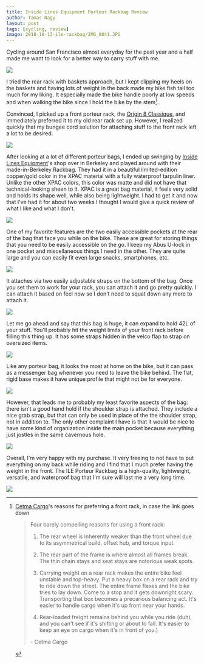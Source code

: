 ```yaml
---
title: Inside Lines Equipment Porteur Rackbag Review
author: Tamas Nagy
layout: post
tags: [cycling, review]
image: 2018-10-13-ile-rackbag/IMG_0841.JPG
---
```


Cycling around San Francisco almost everyday for the past year and a half made
me want to look for a better way to carry stuff with me.

![](/assets/images/2018-10-13-ile-rackbag/IMG_0842.JPG)

I tried the rear rack with baskets approach, but I kept clipping my heels on the
baskets and having lots of weight in the back made my bike fish tail too much
for my liking. It especially made the bike handle poorly at low speeds and when
walking the bike since I hold the bike by the stem[^1].

Convinced, I picked up a front porteur rack, the [Origin 8
Classique](https://www.amazon.com/Origin8-Classique-Cargo-Front-Rack/dp/B00B135SSE),
and immediately preferred it to my old rear rack set up. However, I realized
quickly that my bungee cord solution for attaching stuff to the front rack left
a lot to be desired.

![](/assets/images/2018-10-13-ile-rackbag/IMG_0836.JPG)

After looking at a lot of different porteur bags, I ended up swinging by [Inside
Lines Equipment](https://ilequipment.com/)'s shop over in Berkeley and played
around with their made-in-Berkeley Rackbag. They had it in a beautiful
limited-edition copper/gold color in the XPAC material with a fully waterproof
tarpulin liner. Unlike the other XPAC colors, this color was matte and did not
have that technical-looking sheen to it. XPAC is a great bag material, it feels
very solid and holds its shape well, while also being lightweight. I had to get
it and now that I've had it for about two weeks I thought I would give a quick
review of what I like and what I don't.

![](/assets/images/2018-10-13-ile-rackbag/IMG_0840.JPG)

One of my favorite features are the two easily accessible pockets at the rear of
the bag that face you while on the bike. These are great for storing things that
you need to be easily accessible on the go. I keep my Abus U-lock in one pocket
and miscellaneous things I need in the other. They are quite large and you can
easily fit even large snacks, smartphones, etc.

![](/assets/images/2018-10-13-ile-rackbag/IMG_0864.JPG)

It attaches via two easily adjustable straps on the bottom of the bag. Once you
set them to work for your rack, you can attach it and go pretty quickly. I can
attach it based on feel now so I don't need to squat down any more to attach it.

![](/assets/images/2018-10-13-ile-rackbag/IMG_0866.JPG)

Let me go ahead and say that this bag is huge, it can expand to hold 42L of your
stuff. You'll probably hit the weight limits of your front rack before filling
this thing up. It has some straps hidden in the velco flap to strap on oversized
items.

![](/assets/images/2018-10-13-ile-rackbag/IMG_0865.JPG)

Like any porteur bag, it looks the most at home on the bike, but it can pass as
a messenger bag whenever you need to leave the bike behind. The flat, rigid base
makes it have unique profile that might not be for everyone.

![](/assets/images/2018-10-13-ile-rackbag/IMG_0867.JPG)

However, that leads me to probably my least favorite aspects of the bag: there
isn't a good hand hold if the shoulder strap is attached. They include a nice
grab strap, but that can only be used in place of the the shoulder strap, not in
addition to. The only other complaint I have is that it would be nice to have
some kind of organization inside the main pocket because everything just jostles
in the same cavernous hole.

![](/assets/images/2018-10-13-ile-rackbag/IMG_0868.JPG)

Overall, I'm very happy with my purchase. It very freeing to not have to put
everything on my back while riding and I find that I much prefer having the
weight in the front. The ILE Porteur Rackbag is a high-quality, lightweight,
versatile, and waterproof bag that I'm sure will last me a very long time.


![](/assets/images/2018-10-13-ile-rackbag/IMG_0841.JPG)


[^1]: [Cetma Cargo](https://cetmacargo.com/pages/cetma-racks-info)'s reasons for preferring a front rack, in case the link goes down

    > Four barely compelling reasons for using a front rack:
    >
    > 1. The rear wheel is inherently weaker than the front wheel due to its asymmetrical build, offset hub, and torque input.
    >
    > 2. The rear part of the frame is where almost all frames break. The thin chain stays and seat stays are notorious weak spots.
    >
    > 3. Carrying weight on a rear rack makes the entire bike feel unstable and top-heavy. Put a heavy box on a rear rack and try to ride down the street. The entire frame flexes and the bike tries to lay down. Come to a stop and it gets downright scary. Transporting that box becomes a precarious balancing act.  It's easier to handle cargo when it's up front near your hands.
    >
    > 4. Rear-loaded freight remains behind you while you ride (duh), and you can't see if it's shifting or about to fall. It's easier to keep an eye on cargo when it's in front of you.)
    >
    > \- Cetma Cargo
